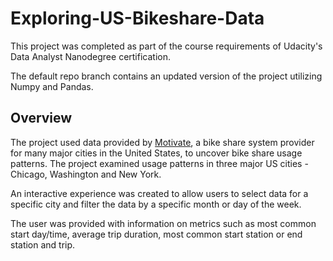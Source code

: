 # Exploring-US-Bikeshare-Data
This project was completed as part of the course requirements of Udacity's Data Analyst Nanodegree certification.

The default repo branch contains an updated version of the project utilizing Numpy and Pandas.

## Overview

The project used data provided by [Motivate](https://www.motivateco.com), a bike share system provider for many major cities in the United States, to uncover bike share usage patterns. The project examined usage patterns in three major US cities - Chicago, Washington and New York.

An interactive experience was created to allow users to select data for a specific city and filter the data by a specific month or day of the week.

The user was provided with information on metrics such as most common start day/time, average trip duration, most common start station or end station and trip.
